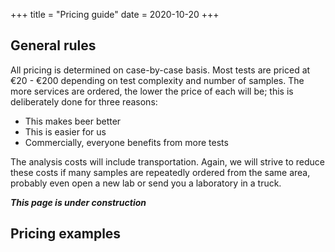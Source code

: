 +++
title = "Pricing guide"
date = 2020-10-20
+++

## General rules

All pricing is determined on case-by-case basis. Most tests are priced at €20 - €200 depending on test complexity and number of samples. The more services are ordered, the lower the price of each will be; this is deliberately done for three reasons:

* This makes beer better
* This is easier for us
* Commercially, everyone benefits from more tests

The analysis costs will include transportation. Again, we will strive to reduce these costs if many samples are repeatedly ordered from the same area, probably even open a new lab or send you a laboratory in a truck.

***This page is under construction***

## Pricing examples


